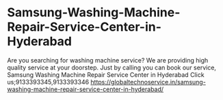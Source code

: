 # Samsung-Washing-Machine-Repair-Service-Center-in-Hyderabad
Are you searching for washing machine service? We are providing high quality service at your doorstep. Just by calling you can book our service,  Samsung Washing Machine Repair Service Center in Hyderabad Click us;9133393345,9133393346 https://globaltechnoservice.in/samsung-washing-machine-repair-service-center-in-hyderabad/
